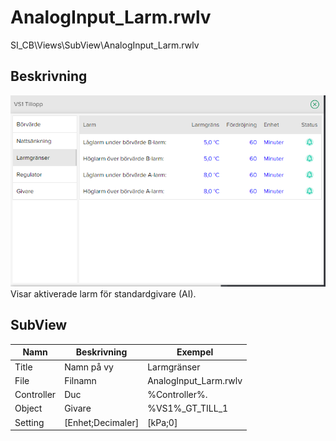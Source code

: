 # AnalogInput_Larm.rwlv
SI_CB\Views\SubView\AnalogInput_Larm.rwlv

## Beskrivning
![Alt text](img/AnalogInput_Larm.PNG?raw=true "Bild")
Visar aktiverade larm för standardgivare (AI).

## SubView
| Namn | Beskrivning | Exempel |
| --- | --- | --- |
| Title | Namn på vy | Larmgränser |
| File | Filnamn | AnalogInput_Larm.rwlv |
| Controller | Duc | %Controller%. |
| Object | Givare | %VS1%_GT_TILL_1 |
| Setting | [Enhet;Decimaler] | [kPa;0] |
